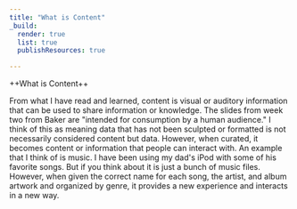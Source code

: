 ```yaml
---
title: "What is Content"
_build:
  render: true
  list: true
  publishResources: true

---
```


++What is Content++

From what I have read and learned, content is visual or auditory information that can be used to share information or knowledge. The slides from week two from Baker are "intended for consumption by a human audience." I think of this as meaning data that has not been sculpted or formatted is not necessarily considered content but data. However, when curated, it becomes content or information that people can interact with. An example that I think of is music. I have been using my dad's iPod with some of his favorite songs. But if you think about it is just a bunch of music files. However, when given the correct name for each song, the artist, and album artwork and organized by genre, it provides a new experience and interacts in a new way.